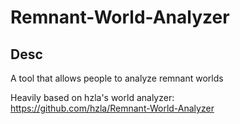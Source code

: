 # Remnant-World-Analyzer

## Desc

A tool that allows people to analyze remnant worlds

Heavily based on hzla's world analyzer:  
https://github.com/hzla/Remnant-World-Analyzer
